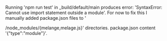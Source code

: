 Running 'npm run test' in _build/default/main produces error: 
'SyntaxError: Cannot use import statement outside a module'.
For now to fix this I manually added package.json files to 
'<main>/node_modules/{melange,melage.js}' directories. package.json content
'{"type":"module"}'.
